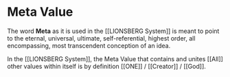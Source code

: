 # Meta Value

The word **Meta** as it is used in the [[LIONSBERG System]] is meant to point to the eternal, universal, ultimate, self-referential, highest order, all encompassing, most transcendent conception of an idea. 

In the [[LIONSBERG System]], the Meta Value that contains and unites [[All]] other values within itself is by definition [[ONE]] / [[Creator]] / [[God]]. 